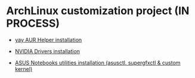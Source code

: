 # ArchLinux customization project (IN PROCESS)

- [yay AUR Helper installation](https://github.com/iWas-Coder/wasymatieh/blob/main/ArchLinux/yay_installation.md)

- [NVIDIA Drivers installation](https://github.com/iWas-Coder/wasymatieh/blob/main/ArchLinux/nvidia_installation.md)

- [ASUS Notebooks utilities installation (asusctl, supergfxctl & custom kernel)](https://github.com/iWas-Coder/wasymatieh/blob/main/ArchLinux/asus-utils_installation.md)
